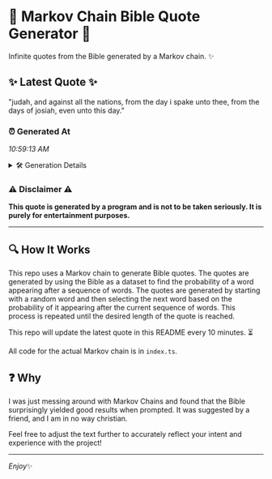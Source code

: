 # 📖 Markov Chain Bible Quote Generator 📖

Infinite quotes from the Bible generated by a Markov chain. ✨

## ✨ Latest Quote ✨
"judah, and against all the nations, from the day i spake unto thee, from the days of josiah, even unto this day."

### ⏰ Generated At
*10:59:13 AM*

<details>
    <summary>🛠️ Generation Details</summary>
    <p>
        <strong>🌱 Seed:</strong> judah,<br>
        <strong>🔄 Iterations:</strong> 21<br>
        <strong>📜 Context History:</strong><br>[ judah, ]: and<br>[ judah,, and ]: against<br>[ judah,, and, against ]: all<br>[ judah,, and, against, all ]: the<br>[ judah,, and, against, all, the ]: nations,<br>[ judah,, and, against, all, the, nations, ]: from<br>[ and, against, all, the, nations,, from ]: the<br>[ against, all, the, nations,, from, the ]: day<br>[ all, the, nations,, from, the, day ]: i<br>[ the, nations,, from, the, day, i ]: spake<br>[ nations,, from, the, day, i, spake ]: unto<br>[ from, the, day, i, spake, unto ]: thee,<br>[ the, day, i, spake, unto, thee, ]: from<br>[ day, i, spake, unto, thee,, from ]: the<br>[ i, spake, unto, thee,, from, the ]: days<br>[ spake, unto, thee,, from, the, days ]: of<br>[ unto, thee,, from, the, days, of ]: josiah,<br>[ thee,, from, the, days, of, josiah, ]: even<br>[ from, the, days, of, josiah,, even ]: unto<br>[ the, days, of, josiah,, even, unto ]: this<br>[ days, of, josiah,, even, unto, this ]: day.<br>
    </p>
</details>

### ⚠️ Disclaimer ⚠️
**This quote is generated by a program and is not to be taken seriously. It is purely for entertainment purposes.**

---

## 🔍 How It Works

This repo uses a Markov chain to generate Bible quotes. The quotes are generated by using the Bible as a dataset to find the probability of a word appearing after a sequence of words. The quotes are generated by starting with a random word and then selecting the next word based on the probability of it appearing after the current sequence of words. This process is repeated until the desired length of the quote is reached.

This repo will update the latest quote in this README every 10 minutes. ⏳

All code for the actual Markov chain is in `index.ts`.

## ❓ Why

I was just messing around with Markov Chains and found that the Bible surprisingly yielded good results when prompted. 
It was suggested by a friend, and I am in no way christian.

Feel free to adjust the text further to accurately reflect your intent and experience with the project!

---

*Enjoy*✨
